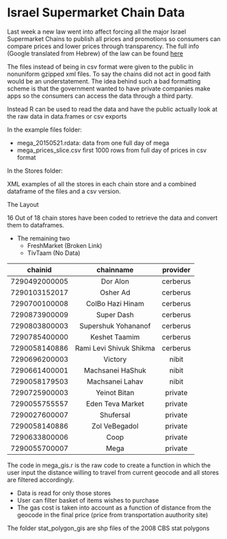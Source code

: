 # Israel Supermarket Chain Data 
Last week a new law went into affect forcing all the major Israel Supermarket Chains to publish all prices and promotions so consumers can compare prices and lower prices through transparency. The full info (Google translated from Hebrew) of the law can be found [here](https://goo.gl/nan0Is)

The files instead of being in csv format were given to the public in nonuniform gzipped xml files. To say the chains did not act in good faith would be an understatement. The idea behind such a bad formatting scheme is that the government wanted to have private companies make apps so the consumers can access the data through a third party.

Instead R can be used to read the data and have the public actually look at the raw data in data.frames or csv exports

In the example files folder:

  - mega_20150521.rdata: data from one full day of mega
  - mega_prices_slice.csv first 1000 rows from full day of prices in csv format

In the Stores folder:

XML examples of all the stores in each chain store and a combined dataframe of the files and a csv version.


The Layout

16 Out of 18 chain stores have been coded to retrieve the data and convert them to dataframes. 

  - The remaining two
    - FreshMarket (Broken Link)
    - TivTaam (No Data)


|    chainid    |      chainname       |  provider  |
|:-------------:|:--------------------:|:----------:|
| 7290492000005 |       Dor Alon       |  cerberus  |
| 7290103152017 |       Osher Ad        |  cerberus  |
| 7290700100008 |    ColBo Hazi Hinam    |  cerberus  |
| 7290873900009 |       Super Dash       |  cerberus  |
| 7290803800003 |   Supershuk Yohananof    |  cerberus  |
| 7290785400000 |      Keshet Taamim       |  cerberus  |
| 7290058140886 | Rami Levi Shivuk Shikma  |  cerberus  |
| 7290696200003 |       Victory        |   nibit    |
| 7290661400001 |      Machsanei HaShuk      |   nibit    |
| 7290058179503 |      Machsanei Lahav       |   nibit    |
| 7290725900003 | Yeinot Bitan |  private   |
| 7290055755557 |     Eden Teva Market     |  private   |
| 7290027600007 |        Shufersal        |  private   |
| 7290058140886 |      Zol VeBegadol      |  private   |
| 7290633800006 |         Coop         |  private   |
| 7290055700007 |       Mega        |  private   |

The code in mega_gis.r is the raw code to create a function in which the user input the distance willing to travel from current geocode and all stores are filtered accordingly.

  - Data is read for only those stores
  - User can filter basket of items wishes to purchase
  - The gas cost is taken into account as a function of distance from the geocode in the final price (price from transportation auuthority site)
  
The folder stat_polygon_gis are shp files of the 2008 CBS stat polygons